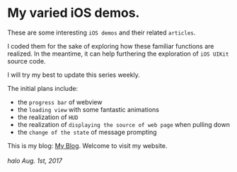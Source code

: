 # My varied iOS demos.

These are some interesting `iOS demos` and their related `articles`.

I coded them for the sake of exploring how these familiar functions are realized. In the meantime, it can help furthering the exploration of `iOS UIKit` source code.

I will try my best to update this series weekly.

The initial plans include:

- the `progress bar` of webview
- the `loading view` with some fantastic animations
- the realization of `HUD`
- the realization of `displaying the source of web page` when pulling down
- the `change of the state` of message prompting



This is my blog: [My Blog](http://halohily.com). Welcome to visit my website.
<br/><br/>
*halo*
*Aug. 1st, 2017*

